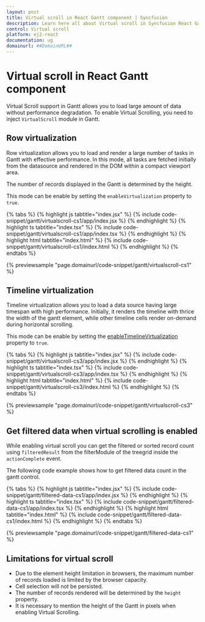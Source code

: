```yaml
---
layout: post
title: Virtual scroll in React Gantt component | Syncfusion
description: Learn here all about Virtual scroll in Syncfusion React Gantt component of Syncfusion Essential JS 2 and more.
control: Virtual scroll 
platform: ej2-react
documentation: ug
domainurl: ##DomainURL##
---
```


# Virtual scroll in React Gantt component

Virtual Scroll support in Gantt allows you to load large amount of data without performance degradation. To enable Virtual Scrolling, you need to inject `VirtualScroll` module in Gantt.

## Row virtualization

Row virtualization allows you to load and render a large number of tasks in Gantt with effective performance. In this mode, all tasks are fetched initially from the datasource and rendered in the DOM within a compact viewport area.

The number of records displayed in the Gantt is determined by the height.

This mode can be enable by setting the `enableVirtualization` property to `true`.

{% tabs %}
{% highlight js tabtitle="index.jsx" %}
{% include code-snippet/gantt/virtualscroll-cs1/app/index.jsx %}
{% endhighlight %}
{% highlight ts tabtitle="index.tsx" %}
{% include code-snippet/gantt/virtualscroll-cs1/app/index.tsx %}
{% endhighlight %}
{% highlight html tabtitle="index.html" %}
{% include code-snippet/gantt/virtualscroll-cs1/index.html %}
{% endhighlight %}
{% endtabs %}
        
{% previewsample "page.domainurl/code-snippet/gantt/virtualscroll-cs1" %}

## Timeline virtualization

Timeline virtualization allows you to load a data source having large timespan with high performance. Initially, it renders the timeline with thrice the width of the gantt element, while other timeline cells render on-demand during horizontal scrolling.

This mode can be enable by setting the [enableTimelineVirtualization](https://ej2.syncfusion.com/react/documentation/api/gantt/#enabletimelinevirtualization) property to `true`.

{% tabs %}
{% highlight js tabtitle="index.jsx" %}
{% include code-snippet/gantt/virtualscroll-cs3/app/index.jsx %}
{% endhighlight %}
{% highlight ts tabtitle="index.tsx" %}
{% include code-snippet/gantt/virtualscroll-cs3/app/index.tsx %}
{% endhighlight %}
{% highlight html tabtitle="index.html" %}
{% include code-snippet/gantt/virtualscroll-cs3/index.html %}
{% endhighlight %}
{% endtabs %}
        
{% previewsample "page.domainurl/code-snippet/gantt/virtualscroll-cs3" %}

## Get filtered data when virtual scrolling is enabled

While enabling virtual scroll you can get the filtered or sorted record count using `filteredResult` from the filterModule of the treegrid inside the `actionComplete` event.

The following code example shows how to get filtered data count in the gantt control.

{% tabs %}
{% highlight js tabtitle="index.jsx" %}
{% include code-snippet/gantt/filtered-data-cs1/app/index.jsx %}
{% endhighlight %}
{% highlight ts tabtitle="index.tsx" %}
{% include code-snippet/gantt/filtered-data-cs1/app/index.tsx %}
{% endhighlight %}
{% highlight html tabtitle="index.html" %}
{% include code-snippet/gantt/filtered-data-cs1/index.html %}
{% endhighlight %}
{% endtabs %}
        
{% previewsample "page.domainurl/code-snippet/gantt/filtered-data-cs1" %}

## Limitations for virtual scroll

* Due to the element height limitation in browsers, the maximum number of records loaded is limited by the browser capacity.
* Cell selection will not be persisted.
* The number of records rendered will be determined by the `height` property.
* It is necessary to mention the height of the Gantt in pixels when enabling Virtual Scrolling.
